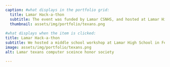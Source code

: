 ```yaml
---
caption: #what displays in the portfolio grid:
  title: Lamar Hack-a-thon
  subtitle: The event was funded by Lamar CSNHS, and hosted at Lamar High School.Students around the area arrived and work on fun projects. 
  thumbnail: assets/img/portfolio/texans.png
  
#what displays when the item is clicked:
title: Lamar Hack-a-thon
subtitle: We hosted a middle school workshop at Lamar High School in Feburary. The event was funded by Lamar CSNHS, and hosted at Lamar High School. We had over 30 kids sign up, from 8 diffrent middle schools all over Houston. Out attendes ranged from grade 6-8, students choose to work on their own website, video game and some even had fun with robots!
image: assets/img/portfolio/texans.png
alt: Lamar texans computer sceince honor society 

---
```




